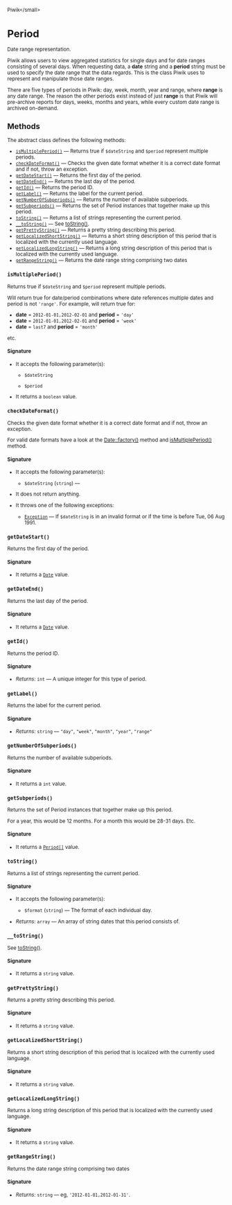 <small>Piwik\</small>

Period
======

Date range representation.

Piwik allows users to view aggregated statistics for single days and for date
ranges consisting of several days. When requesting data, a **date** string and
a **period** string must be used to specify the date range that the data regards.
This is the class Piwik uses to represent and manipulate those date ranges.

There are five types of periods in Piwik: day, week, month, year and range,
where **range** is any date range. The reason the other periods exist instead
of just **range** is that Piwik will pre-archive reports for days, weeks, months
and years, while every custom date range is archived on-demand.

Methods
-------

The abstract class defines the following methods:

- [`isMultiplePeriod()`](#ismultipleperiod) &mdash; Returns true if `$dateString` and `$period` represent multiple periods.
- [`checkDateFormat()`](#checkdateformat) &mdash; Checks the given date format whether it is a correct date format and if not, throw an exception.
- [`getDateStart()`](#getdatestart) &mdash; Returns the first day of the period.
- [`getDateEnd()`](#getdateend) &mdash; Returns the last day of the period.
- [`getId()`](#getid) &mdash; Returns the period ID.
- [`getLabel()`](#getlabel) &mdash; Returns the label for the current period.
- [`getNumberOfSubperiods()`](#getnumberofsubperiods) &mdash; Returns the number of available subperiods.
- [`getSubperiods()`](#getsubperiods) &mdash; Returns the set of Period instances that together make up this period.
- [`toString()`](#tostring) &mdash; Returns a list of strings representing the current period.
- [`__toString()`](#__tostring) &mdash; See [toString()](/api-reference/Piwik/Period#tostring).
- [`getPrettyString()`](#getprettystring) &mdash; Returns a pretty string describing this period.
- [`getLocalizedShortString()`](#getlocalizedshortstring) &mdash; Returns a short string description of this period that is localized with the currently used language.
- [`getLocalizedLongString()`](#getlocalizedlongstring) &mdash; Returns a long string description of this period that is localized with the currently used language.
- [`getRangeString()`](#getrangestring) &mdash; Returns the date range string comprising two dates

<a name="ismultipleperiod" id="ismultipleperiod"></a>
<a name="isMultiplePeriod" id="isMultiplePeriod"></a>
### `isMultiplePeriod()`

Returns true if `$dateString` and `$period` represent multiple periods.

Will return true for date/period combinations where date references multiple
dates and period is not `'range'`. For example, will return true for:

- **date** = `2012-01-01,2012-02-01` and **period** = `'day'`
- **date** = `2012-01-01,2012-02-01` and **period** = `'week'`
- **date** = `last7` and **period** = `'month'`

etc.

#### Signature

-  It accepts the following parameter(s):
    - `$dateString`
      
    - `$period`
      
- It returns a `boolean` value.

<a name="checkdateformat" id="checkdateformat"></a>
<a name="checkDateFormat" id="checkDateFormat"></a>
### `checkDateFormat()`

Checks the given date format whether it is a correct date format and if not, throw an exception.

For valid date formats have a look at the [Date::factory()](/api-reference/Piwik/Date#factory) method and
[isMultiplePeriod()](/api-reference/Piwik/Period#ismultipleperiod) method.

#### Signature

-  It accepts the following parameter(s):
    - `$dateString` (`string`) &mdash;
      
- It does not return anything.
- It throws one of the following exceptions:
    - [`Exception`](http://php.net/class.Exception) &mdash; If `$dateString` is in an invalid format or if the time is before Tue, 06 Aug 1991.

<a name="getdatestart" id="getdatestart"></a>
<a name="getDateStart" id="getDateStart"></a>
### `getDateStart()`

Returns the first day of the period.

#### Signature

- It returns a [`Date`](../Piwik/Date.md) value.

<a name="getdateend" id="getdateend"></a>
<a name="getDateEnd" id="getDateEnd"></a>
### `getDateEnd()`

Returns the last day of the period.

#### Signature

- It returns a [`Date`](../Piwik/Date.md) value.

<a name="getid" id="getid"></a>
<a name="getId" id="getId"></a>
### `getId()`

Returns the period ID.

#### Signature


- *Returns:*  `int` &mdash;
    A unique integer for this type of period.

<a name="getlabel" id="getlabel"></a>
<a name="getLabel" id="getLabel"></a>
### `getLabel()`

Returns the label for the current period.

#### Signature


- *Returns:*  `string` &mdash;
    `"day"`, `"week"`, `"month"`, `"year"`, `"range"`

<a name="getnumberofsubperiods" id="getnumberofsubperiods"></a>
<a name="getNumberOfSubperiods" id="getNumberOfSubperiods"></a>
### `getNumberOfSubperiods()`

Returns the number of available subperiods.

#### Signature

- It returns a `int` value.

<a name="getsubperiods" id="getsubperiods"></a>
<a name="getSubperiods" id="getSubperiods"></a>
### `getSubperiods()`

Returns the set of Period instances that together make up this period.

For a year,
this would be 12 months. For a month this would be 28-31 days. Etc.

#### Signature

- It returns a [`Period[]`](../Piwik/Period.md) value.

<a name="tostring" id="tostring"></a>
<a name="toString" id="toString"></a>
### `toString()`

Returns a list of strings representing the current period.

#### Signature

-  It accepts the following parameter(s):
    - `$format` (`string`) &mdash;
       The format of each individual day.

- *Returns:*  `array` &mdash;
    An array of string dates that this period consists of.

<a name="__tostring" id="__tostring"></a>
<a name="__toString" id="__toString"></a>
### `__toString()`

See [toString()](/api-reference/Piwik/Period#tostring).

#### Signature

- It returns a `string` value.

<a name="getprettystring" id="getprettystring"></a>
<a name="getPrettyString" id="getPrettyString"></a>
### `getPrettyString()`

Returns a pretty string describing this period.

#### Signature

- It returns a `string` value.

<a name="getlocalizedshortstring" id="getlocalizedshortstring"></a>
<a name="getLocalizedShortString" id="getLocalizedShortString"></a>
### `getLocalizedShortString()`

Returns a short string description of this period that is localized with the currently used language.

#### Signature

- It returns a `string` value.

<a name="getlocalizedlongstring" id="getlocalizedlongstring"></a>
<a name="getLocalizedLongString" id="getLocalizedLongString"></a>
### `getLocalizedLongString()`

Returns a long string description of this period that is localized with the currently used language.

#### Signature

- It returns a `string` value.

<a name="getrangestring" id="getrangestring"></a>
<a name="getRangeString" id="getRangeString"></a>
### `getRangeString()`

Returns the date range string comprising two dates

#### Signature


- *Returns:*  `string` &mdash;
    eg, `'2012-01-01,2012-01-31'`.

